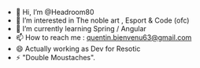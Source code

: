 - 👋 Hi, I’m @Headroom80
- 👀 I’m interested in The noble art , Esport  & Code (ofc)
- 🌱 I’m currently learning Spring / Angular
- 📫 How to reach me  : quentin.bienvenu63@gmail.com
- 😄 Actually working as Dev for Resotic
- ⚡ "Double Moustaches".

<!---
Headroom80/Headroom80 is a ✨ special ✨ repository because its `README.md` (this file) appears on your GitHub profile.
You can click the Preview link to take a look at your changes.
--->
